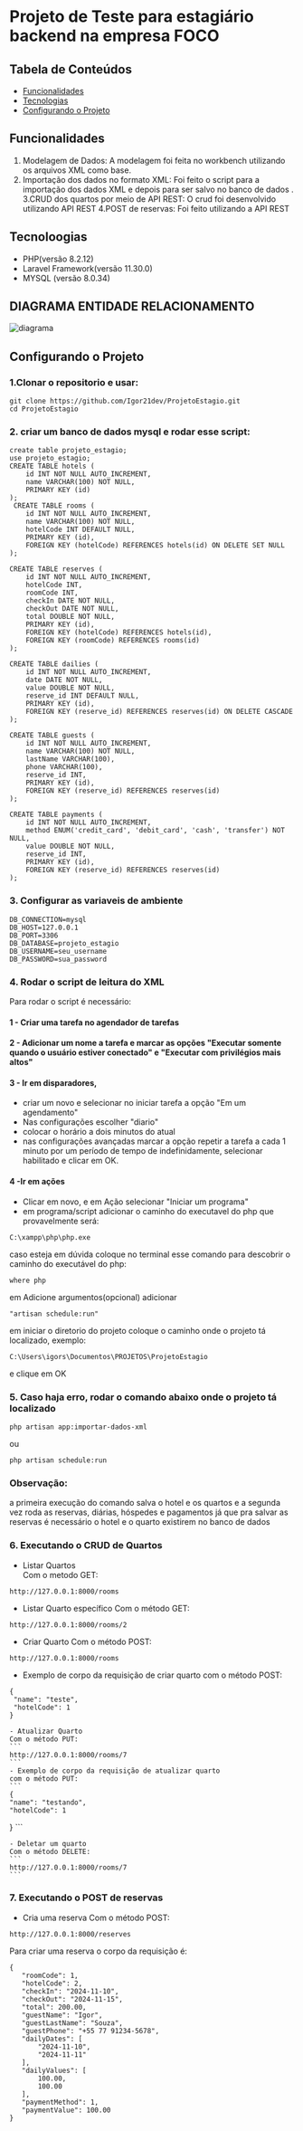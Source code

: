 # Projeto de Teste para estagiário backend na empresa FOCO

## Tabela de Conteúdos

- [Funcionalidades](#funcionalidades)
- [Tecnologias](#tecnologias-utilizadas)
- [Configurando o Projeto](#instalação)

## Funcionalidades

1. Modelagem de Dados: A modelagem foi feita no workbench utilizando os arquivos XML como base.
2. Importação dos dados no formato XML: Foi feito o script para a importação dos dados XML e depois para ser salvo no banco de dados .
3.CRUD dos quartos por meio de API REST: O crud foi desenvolvido utilizando API REST
4.POST de reservas: Foi feito utilizando a API REST



## Tecnoloogias

- PHP(versão 8.2.12)
- Laravel Framework(versão 11.30.0)
- MYSQL (versão 8.0.34)

## DIAGRAMA ENTIDADE RELACIONAMENTO

![diagrama](diagramaEER.png)

## Configurando o Projeto
### 1.Clonar o repositorio e usar:
```
git clone https://github.com/Igor21dev/ProjetoEstagio.git
cd ProjetoEstagio
```

### 2. criar um banco de dados mysql e rodar esse script:
```
create table projeto_estagio;
use projeto_estagio;
CREATE TABLE hotels (
    id INT NOT NULL AUTO_INCREMENT,
    name VARCHAR(100) NOT NULL,
    PRIMARY KEY (id)
);
 CREATE TABLE rooms (
    id INT NOT NULL AUTO_INCREMENT,
    name VARCHAR(100) NOT NULL,
    hotelCode INT DEFAULT NULL,
    PRIMARY KEY (id),
    FOREIGN KEY (hotelCode) REFERENCES hotels(id) ON DELETE SET NULL
);

CREATE TABLE reserves (
    id INT NOT NULL AUTO_INCREMENT,
    hotelCode INT,
    roomCode INT,
    checkIn DATE NOT NULL,
    checkOut DATE NOT NULL,
    total DOUBLE NOT NULL,
    PRIMARY KEY (id),
    FOREIGN KEY (hotelCode) REFERENCES hotels(id),
    FOREIGN KEY (roomCode) REFERENCES rooms(id)
);

CREATE TABLE dailies (
    id INT NOT NULL AUTO_INCREMENT,
    date DATE NOT NULL,
    value DOUBLE NOT NULL,
    reserve_id INT DEFAULT NULL,
    PRIMARY KEY (id),
    FOREIGN KEY (reserve_id) REFERENCES reserves(id) ON DELETE CASCADE
);

CREATE TABLE guests (
    id INT NOT NULL AUTO_INCREMENT,
    name VARCHAR(100) NOT NULL,
    lastName VARCHAR(100),
    phone VARCHAR(100),
    reserve_id INT,
    PRIMARY KEY (id),
    FOREIGN KEY (reserve_id) REFERENCES reserves(id)
);

CREATE TABLE payments (
    id INT NOT NULL AUTO_INCREMENT,
    method ENUM('credit_card', 'debit_card', 'cash', 'transfer') NOT NULL,
    value DOUBLE NOT NULL,
    reserve_id INT,
    PRIMARY KEY (id),
    FOREIGN KEY (reserve_id) REFERENCES reserves(id)
);
```


### 3. Configurar as variaveis de ambiente
```
DB_CONNECTION=mysql
DB_HOST=127.0.0.1
DB_PORT=3306
DB_DATABASE=projeto_estagio
DB_USERNAME=seu_username
DB_PASSWORD=sua_password
```


### 4. Rodar o script de leitura do XML

Para rodar o script é necessário:
#### 1 - Criar uma tarefa no agendador de tarefas
#### 2 - Adicionar um nome a tarefa e marcar as opções "Executar somente quando o usuário estiver conectado" e "Executar com privilégios mais altos"
#### 3 - Ir em disparadores, 
- criar um novo e selecionar no iniciar tarefa a opção "Em um agendamento"
- Nas configurações escolher "diario" 
- colocar o horário a dois minutos do atual
- nas configurações avançadas marcar a opção repetir a tarefa a cada 1 minuto por um período de tempo de indefinidamente, selecionar habilitado e clicar em OK.
#### 4 -Ir em ações
- Clicar em novo, e em Ação selecionar "Iniciar um programa"
- em programa/script adicionar o caminho do executavel do php que provavelmente será:
```
C:\xampp\php\php.exe
```
caso esteja em dúvida coloque no terminal esse comando para descobrir o caminho do executável do php:
```
where php
```
em Adicione argumentos(opcional) adicionar 
```
"artisan schedule:run" 
```
em iniciar o diretorio do projeto coloque o caminho onde o projeto tá localizado, exemplo:
```
C:\Users\igors\Documentos\PROJETOS\ProjetoEstagio
```
e clique em OK

### 5. Caso haja erro, rodar o comando abaixo onde o projeto tá localizado
```
php artisan app:importar-dados-xml
```
ou
```
php artisan schedule:run
```
### Observação:
a primeira execução do comando salva o hotel e os quartos e a segunda vez roda as reservas, diárias, hóspedes e pagamentos já que pra salvar as reservas é necessário o hotel e o quarto existirem no banco de dados

### 6. Executando o CRUD de Quartos
 - Listar Quartos  
 Com o metodo GET: 
 ```
http://127.0.0.1:8000/rooms
 ```

  - Listar Quarto específico
  Com o método GET:
  ```
  http://127.0.0.1:8000/rooms/2
  ```

   - Criar Quarto
   Com o método POST:
   ```
   http://127.0.0.1:8000/rooms
   ```
   - Exemplo de corpo da requisição de criar quarto com o método POST:
   ```
   {
    "name": "teste",
    "hotelCode": 1
   }
   ```

    - Atualizar Quarto
    Com o método PUT:  
    ```
    http://127.0.0.1:8000/rooms/7
    ```
    - Exemplo de corpo da requisição de atualizar quarto
    com o método PUT:
    ```
    {
    "name": "testando",
    "hotelCode": 1
   }
    ```

    - Deletar um quarto
    Com o método DELETE:
    ```
    http://127.0.0.1:8000/rooms/7
    ```

### 7. Executando o POST de reservas

 - Cria uma reserva
 Com o método POST:
 ```
http://127.0.0.1:8000/reserves
 ```

 Para criar uma reserva o corpo da requisição é:
 ```
{
    "roomCode": 1,
    "hotelCode": 2,
    "checkIn": "2024-11-10",
    "checkOut": "2024-11-15",
    "total": 200.00,
    "guestName": "Igor",
    "guestLastName": "Souza",
    "guestPhone": "+55 77 91234-5678",
    "dailyDates": [
        "2024-11-10",
        "2024-11-11"
    ],
    "dailyValues": [
        100.00,
        100.00
    ],
    "paymentMethod": 1,
    "paymentValue": 100.00
}
 ```

